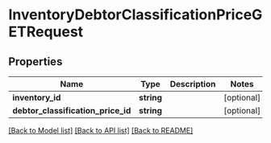 # InventoryDebtorClassificationPriceGETRequest

## Properties
Name | Type | Description | Notes
------------ | ------------- | ------------- | -------------
**inventory_id** | **string** |  | [optional] 
**debtor_classification_price_id** | **string** |  | [optional] 

[[Back to Model list]](../README.md#documentation-for-models) [[Back to API list]](../README.md#documentation-for-api-endpoints) [[Back to README]](../README.md)


